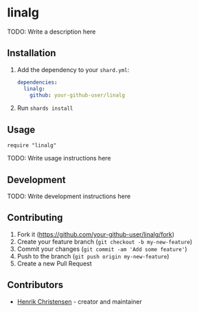 # linalg

TODO: Write a description here

## Installation

1. Add the dependency to your `shard.yml`:

   ```yaml
   dependencies:
     linalg:
       github: your-github-user/linalg
   ```

2. Run `shards install`

## Usage

```crystal
require "linalg"
```

TODO: Write usage instructions here

## Development

TODO: Write development instructions here

## Contributing

1. Fork it (<https://github.com/your-github-user/linalg/fork>)
2. Create your feature branch (`git checkout -b my-new-feature`)
3. Commit your changes (`git commit -am 'Add some feature'`)
4. Push to the branch (`git push origin my-new-feature`)
5. Create a new Pull Request

## Contributors

- [Henrik Christensen](https://github.com/your-github-user) - creator and maintainer
